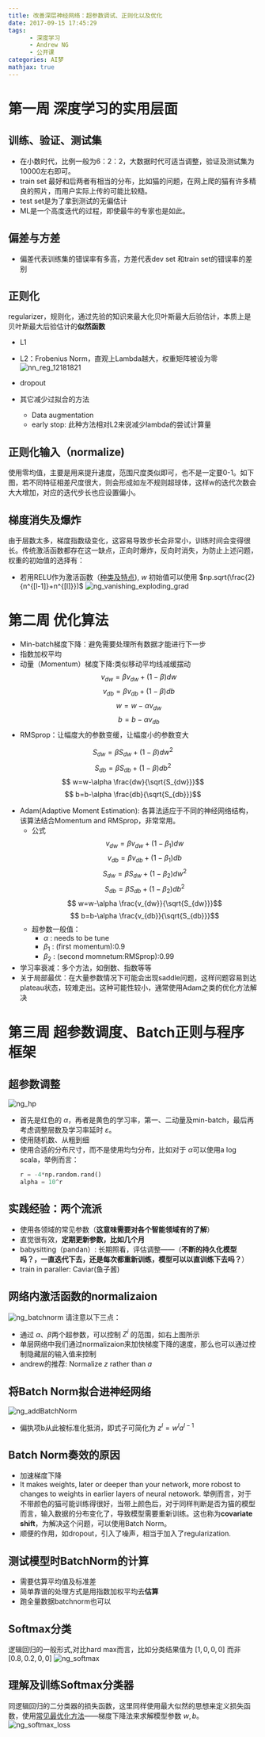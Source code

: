 ```yaml
---
title: 改善深层神经网络：超参数调试、正则化以及优化
date: 2017-09-15 17:45:29
tags:
      - 深度学习
      - Andrew NG
      - 公开课
categories: AI梦
mathjax: true
---
```



#  第一周 深度学习的实用层面
## 训练、验证、测试集
* 在小数时代，比例一般为6：2：2，大数据时代可适当调整，验证及测试集为10000左右即可。
* train set 最好和后两者有相当的分布，比如猫的问题，在网上爬的猫有许多精良的照片，而用户实际上传的可能比较糙。
* test set是为了拿到测试的无偏估计
* ML是一个高度迭代的过程，即使最牛的专家也是如此。

## 偏差与方差
* 偏差代表训练集的错误率有多高，方差代表dev set 和train set的错误率的差别

## 正则化
regularizer，规则化，通过先验的知识来最大化贝叶斯最大后验估计，本质上是贝叶斯最大后验估计的**似然函数**
* L1
* L2：Frobenius Norm，直观上Lambda越大，权重矩阵被设为零
![nn_reg_12181821](http://p15i7i801.bkt.clouddn.com/2d81fcb8cfe1cb048929564aa91f9c4f.png)

* dropout
* 其它减少过拟合的方法
    * Data augmentation
    * early stop: 此种方法相对L2来说减少lambda的尝试计算量

## 正则化输入（normalize)
使用零均值，主要是用来提升速度，范围尺度类似即可，也不是一定要0-1。如下图，若不同特征相差尺度很大，则会形成如左不规则超球体，这样w的迭代次数会大大增加，对应的迭代步长也应设置偏小。

## 梯度消失及爆炸
由于层数太多，梯度指数级变化，这容易导致步长会非常小，训练时间会变得很长。传统激活函数都存在这一缺点，正向时爆炸，反向时消失，为防止上述问题，权重的初始值的选择有：
* 若用RELU作为激活函数（[种类及特点](http://blog.csdn.net/mzpmzk/article/details/77418030)), $w$ 初始值可以使用 $np.sqrt(\frac{2}{n^{[l-1]}+n^{[l]}})$
![ng_vanishing_exploding_grad](http://p15i7i801.bkt.clouddn.com/1f3a7fe0374fc7a514f6c69809520867.png)
# 第二周 优化算法
* Min-batch梯度下降：避免需要处理所有数据才能进行下一步
* 指数加权平均
* 动量（Momentum）梯度下降:类似移动平均线减缓摆动
$$ v_{dw} = \beta v_{dw} + (1-\beta)dw $$
$$ v_{db}=\beta v_{db} + (1-\beta)db $$
$$ w=w-\alpha v_{dw} $$
$$b=b-\alpha v_{db}$$
* RMSprop：让幅度大的参数变缓，让幅度小的参数变大

$$ S_{dw} = \beta S_{dw} + (1-\beta){dw}^2 $$
$$ S_{db}=\beta S_{db} + (1-\beta){db}^2$$
$$ w=w-\alpha \frac{dw}{\sqrt{S_{dw}}}$$
$$ b=b-\alpha \frac{db}{\sqrt{S_{db}}}$$
* Adam(Adaptive Moment Estimation): 各算法适应于不同的神经网络结构，该算法结合Momentum and RMSprop，非常常用。
  * 公式
  $$ v_{dw} = \beta v_{dw} + (1-\beta_1)dw $$
  $$ v_{db}=\beta v_{db} + (1-\beta_1)db$$
  $$ S_{dw} = \beta S_{dw} + (1-\beta_2){dw}^2 $$
  $$ S_{db}=\beta S_{db} + (1-\beta_2){db}^2$$
  $$ w=w-\alpha \frac{v_{dw}}{\sqrt{S_{dw}}}$$
  $$ b=b-\alpha \frac{v_{db}}{\sqrt{S_{db}}}$$
  * 超参数一般值：
      * $\alpha$ : needs to be tune
      * $\beta_1$ : (first momentum):0.9
      * $\beta_2$ : (second momnetum:RMSprop):0.99
* 学习率衰减：多个方法，如倒数、指数等等
* 关于局部最优：在大量参数情况下可能会出现saddle问题，这样问题容易到达plateau状态，较难走出。这种可能性较小，通常使用Adam之类的优化方法解决

# 第三周 超参数调度、Batch正则与程序框架

## 超参数调整
![ng_hp](http://p15i7i801.bkt.clouddn.com/149d38d31a5fa4e0576ff617c0408f08.png)
* 首先是红色的 $\alpha$，再者是黄色的学习率，第一、二动量及min-batch，最后再考虑调整层数及学习率延时 $\varepsilon$。
* 使用随机数、从粗到细
* 使用合适的分布尺寸，而不是使用均匀分布，比如对于 $\alpha$可以使用a log scala，举例而言：
  ```python
  r = -4*np.random.rand()
  alpha = 10^r
  ```

## 实践经验：两个流派
* 使用各领域的常见参数（**这意味需要对各个智能领域有的了解**）
* 直觉很有效，**定期更新参数，比如几个月**
* babysitting（pandan）: 长期照看，评估调整——（**不断的持久化模型吗？，一直迭代下去，还是每次都重新训练，模型可以以直训练下去吗？**）
* train in paraller: Caviar(鱼子酱)

## 网络内激活函数的normalizaion
![ng_batchnorm](http://p15i7i801.bkt.clouddn.com/eaa10f3214ad4cbd03b074755a13a8e0.png)
请注意以下三点：
* 通过 $\alpha、\beta$两个超参数，可以控制 $Z^i$ 的范围，如右上图所示
* 单层网络中我们通过normalizaion来加快梯度下降的速度，那么也可以通过控制隐藏层的输入值来控制
* andrew的推荐: Normalize $z$ rather than $a$

## 将Batch Norm拟合进神经网络
![ng_addBatchNorm](http://p15i7i801.bkt.clouddn.com/b398a029678304574bdf4e67d9ecc406.png)
* 偏执项b从此被标准化抵消，即式子可简化为 $z^l=w^l a^{l-1}$

## Batch Norm奏效的原因
* 加速梯度下降
* It makes weights, later or deeper than your network, more robost to changes to weights in earlier layers of neural netowork. 举例而言，对于不带颜色的猫可能训练得很好，当带上颜色后，对于同样判断是否为猫的模型而言，输入数据的分布变化了，导致模型需要重新训练。这也称为**covariate shift**，为解决这个问题，可以使用Batch Norm。
* 顺便的作用，如dropout，引入了噪声，相当于加入了regularization.

## 测试模型时BatchNorm的计算
* 需要估算平均值及标准差
* 简单靠谱的处理方式是用指数加权平均去**估算**
* 跑全量数据batchnorm也可以

## Softmax分类
逻辑回归的一般形式,对比hard max而言，比如分类结果值为 $[1,0,0,0]$ 而非 $[0.8,0.2,0,0]$
![ng_softmax](http://p15i7i801.bkt.clouddn.com/6d6b110e436fb245d51cbf1179d231d2.png)

## 理解及训练Softmax分类器
同逻辑回归的二分类器的损失函数，这里同样使用最大似然的思想来定义损失函数，使用[常见最优化方法](https://www.cnblogs.com/maybe2030/p/4751804.html#_label1)——梯度下降法来求解模型参数 $w,b$。
![ng_softmax_loss](http://p15i7i801.bkt.clouddn.com/4e804d7c109e9149bf95fc2df0603b14.png)
